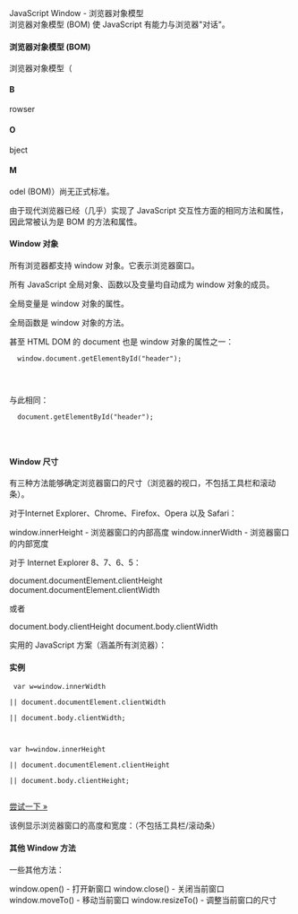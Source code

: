  JavaScript Window - 浏览器对象模型  
浏览器对象模型 (BOM) 使 JavaScript 有能力与浏览器"对话"。

 

#### 浏览器对象模型 (BOM)

 浏览器对象模型（

#### B

rowser 

#### O

bject 

#### M

odel (BOM)）尚无正式标准。

 由于现代浏览器已经（几乎）实现了 JavaScript 交互性方面的相同方法和属性，因此常被认为是 BOM 的方法和属性。

 

#### Window 对象

 所有浏览器都支持 window 对象。它表示浏览器窗口。

 所有 JavaScript 全局对象、函数以及变量均自动成为 window 对象的成员。

 全局变量是 window 对象的属性。

 全局函数是 window 对象的方法。

 甚至 HTML DOM 的 document 也是 window 对象的属性之一：

 
```
  window.document.getElementById("header"); 

 


```
 与此相同：

 
```
  document.getElementById("header"); 

 


```
 



#### Window 尺寸

 有三种方法能够确定浏览器窗口的尺寸（浏览器的视口，不包括工具栏和滚动条）。

 对于Internet Explorer、Chrome、Firefox、Opera 以及 Safari：

 
window.innerHeight - 浏览器窗口的内部高度
 window.innerWidth - 浏览器窗口的内部宽度
 
对于 Internet Explorer 8、7、6、5：

 
document.documentElement.clientHeight
 document.documentElement.clientWidth
 
或者

 
document.body.clientHeight
 document.body.clientWidth
 
实用的 JavaScript 方案（涵盖所有浏览器）： 

  
#### 实例

 
```
 var w=window.innerWidth

|| document.documentElement.clientWidth

|| document.body.clientWidth;



var h=window.innerHeight

|| document.documentElement.clientHeight

|| document.body.clientHeight; 


```
 

[尝试一下 »](http://www.w3cschool.cc/try/try.php?filename=tryjs_win_inner) 

  该例显示浏览器窗口的高度和宽度：（不包括工具栏/滚动条）

 

#### 其他 Window 方法

 一些其他方法：

 
window.open() - 打开新窗口
 window.close() - 关闭当前窗口
 window.moveTo() - 移动当前窗口
 window.resizeTo() - 调整当前窗口的尺寸
 



